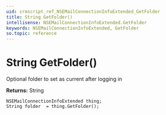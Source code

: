 ```yaml
---
uid: crmscript_ref_NSEMailConnectionInfoExtended_GetFolder
title: String GetFolder()
intellisense: NSEMailConnectionInfoExtended.GetFolder
keywords: NSEMailConnectionInfoExtended, GetFolder
so.topic: reference
---
```


# String GetFolder()

Optional folder to set as current after logging in

**Returns:** String

```crmscript
NSEMailConnectionInfoExtended thing;
String folder  = thing.GetFolder();
```

